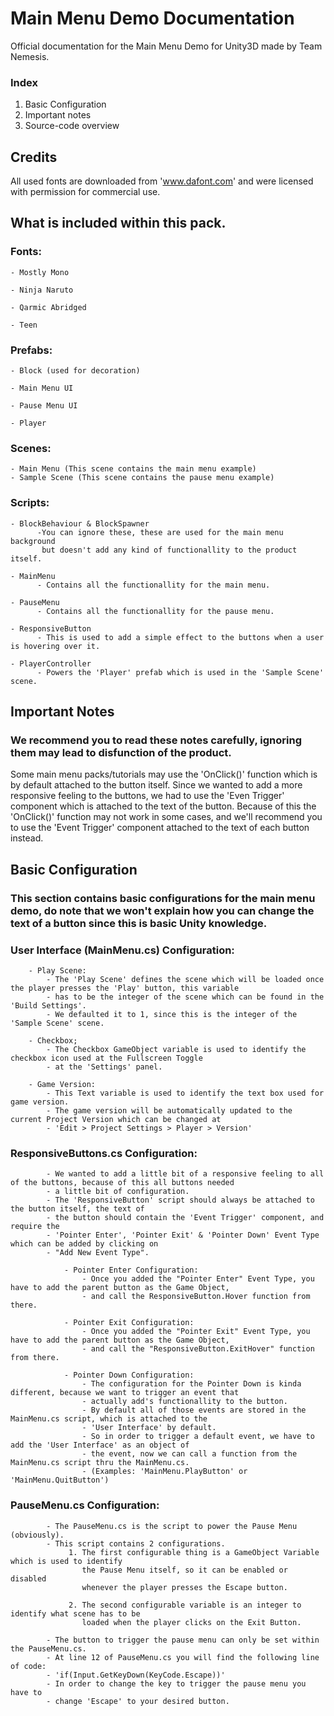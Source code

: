 # Main Menu Demo Documentation
Official documentation for the Main Menu Demo for Unity3D made by Team Nemesis.

### Index
1. Basic Configuration
2. Important notes
3. Source-code overview

## Credits
All used fonts are downloaded from 'www.dafont.com' and were licensed with permission for commercial use.

## What is included within this pack.
### Fonts:

    - Mostly Mono
    
    - Ninja Naruto
    
    - Qarmic Abridged
    
    - Teen
    
### Prefabs:

    - Block (used for decoration)
    
    - Main Menu UI
    
    - Pause Menu UI
    
    - Player
    
### Scenes:
    - Main Menu (This scene contains the main menu example)
    - Sample Scene (This scene contains the pause menu example)

### Scripts:

    - BlockBehaviour & BlockSpawner 
          -You can ignore these, these are used for the main menu background 
           but doesn't add any kind of functionallity to the product itself.
           
    - MainMenu 
          - Contains all the functionallity for the main menu.
          
    - PauseMenu 
          - Contains all the functionallity for the pause menu.
          
    - ResponsiveButton 
          - This is used to add a simple effect to the buttons when a user is hovering over it.
          
    - PlayerController
          - Powers the 'Player' prefab which is used in the 'Sample Scene' scene.
          
## Important Notes
### We recommend you to read these notes carefully, ignoring them may lead to disfunction of the product.   

Some main menu packs/tutorials may use the 'OnClick()' function which is by default attached to the button itself.
Since we wanted to add a more responsive feeling to the buttons, we had to use the 'Even Trigger' component which is attached to the text of the button.
Because of this the 'OnClick()' function may not work in some cases, and we'll recommend you to use the 'Event Trigger' component attached to the text of each button instead.

## Basic Configuration
### This section contains basic configurations for the main menu demo, do note that we won't explain how you can change the text of a button since this is basic Unity knowledge.

### User Interface (MainMenu.cs) Configuration:

        - Play Scene:
            - The 'Play Scene' defines the scene which will be loaded once the player presses the 'Play' button, this variable
            - has to be the integer of the scene which can be found in the 'Build Settings'.
            - We defaulted it to 1, since this is the integer of the 'Sample Scene' scene.
            
        - Checkbox;
            - The Checkbox GameObject variable is used to identify the checkbox icon used at the Fullscreen Toggle 
            - at the 'Settings' panel.
            
        - Game Version:
            - This Text variable is used to identify the text box used for game version.
            - The game version will be automatically updated to the current Project Version which can be changed at
            - 'Edit > Project Settings > Player > Version'

### ResponsiveButtons.cs Configuration:

            - We wanted to add a little bit of a responsive feeling to all of the buttons, because of this all buttons needed 
            - a little bit of configuration.
            - The 'ResponsiveButton' script should always be attached to the button itself, the text of
            - the button should contain the 'Event Trigger' component, and require the
            - 'Pointer Enter', 'Pointer Exit' & 'Pointer Down' Event Type which can be added by clicking on
            - "Add New Event Type".
            
                - Pointer Enter Configuration:
                    - Once you added the "Pointer Enter" Event Type, you have to add the parent button as the Game Object,
                    - and call the ResponsiveButton.Hover function from there.
            
                - Pointer Exit Configuration:
                    - Once you added the "Pointer Exit" Event Type, you have to add the parent button as the Game Object,
                    - and call the "ResponsiveButton.ExitHover" function from there.
            
                - Pointer Down Configuration:
                    - The configuration for the Pointer Down is kinda different, because we want to trigger an event that
                    - actually add's functionallity to the button.
                    - By default all of those events are stored in the MainMenu.cs script, which is attached to the 
                    - 'User Interface' by default.
                    - So in order to trigger a default event, we have to add the 'User Interface' as an object of
                    - the event, now we can call a function from the MainMenu.cs script thru the MainMenu.cs.
                    - (Examples: 'MainMenu.PlayButton' or 'MainMenu.QuitButton')
                    
### PauseMenu.cs Configuration:

            - The PauseMenu.cs is the script to power the Pause Menu (obviously).
            - This script contains 2 configurations. 
                 1. The first configurable thing is a GameObject Variable which is used to identify 
                    the Pause Menu itself, so it can be enabled or disabled 
                    whenever the player presses the Escape button.
                    
                 2. The second configurable variable is an integer to identify what scene has to be
                    loaded when the player clicks on the Exit Button.
                    
            - The button to trigger the pause menu can only be set within the PauseMenu.cs.
            - At line 12 of PauseMenu.cs you will find the following line of code:
            - 'if(Input.GetKeyDown(KeyCode.Escape))'
            - In order to change the key to trigger the pause menu you have to
            - change 'Escape' to your desired button.
